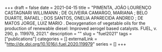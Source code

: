 +++ 
draft = false
date = 2021-04-15
title = "PIMENTA, JOÃO LOURENÇO CASTAGNARI WILLIMANN ; DE OLIVEIRA CAMARGO, MARIANA ; BELO DUARTE, RAFAEL ; DOS SANTOS, ONELIA APARECIDA ANDREO ; DE MATOS JORGE, LUIZ MARIO . Deoxygenation of vegetable oils for the production of renewable diesel: Improved aerogel based catalysts. FUEL, v. 290, p. 119979, 2021."
description = ""
slug = "fuel2021" 
tags = ["publications"]
categories = []
externalLink = "http://dx.doi.org/10.1016/j.fuel.2020.119979"
series = []
+++


